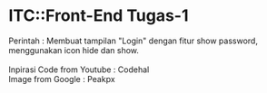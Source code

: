 # ITC::Front-End Tugas-1

Perintah : Membuat tampilan "Login" dengan fitur show password, menggunakan icon hide dan show.\
\
Inpirasi Code from Youtube : Codehal \
Image from Google : Peakpx

